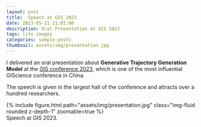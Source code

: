 ```yaml
---
layout: post
title:  Speech at GIS 2023
date: 2023-05-21 21:01:00
description: Oral Presentation at GIS 2023
tags: life images
categories: sample-posts
thumbnail: assets/img/presentation.jpg
---
```

I delivered an oral presentation about <b>Generative Trajectory Generation Model</b> at the [GIS conference 2023](https://gis2022.scievent.com/), which is one of the most influential GIScience conference in China.

The speech is given in the largest hall of the conference and attracts over a hundred researchers. 

<div class="row mt-3">
    <div class="col-sm mt-3 mt-md-0">
        {% include figure.html path="assets/img/presentation.jpg" class="img-fluid rounded z-depth-1" zoomable=true %}
    </div>
</div>
<div class="caption">
    Speech at GIS 2023.
</div>


